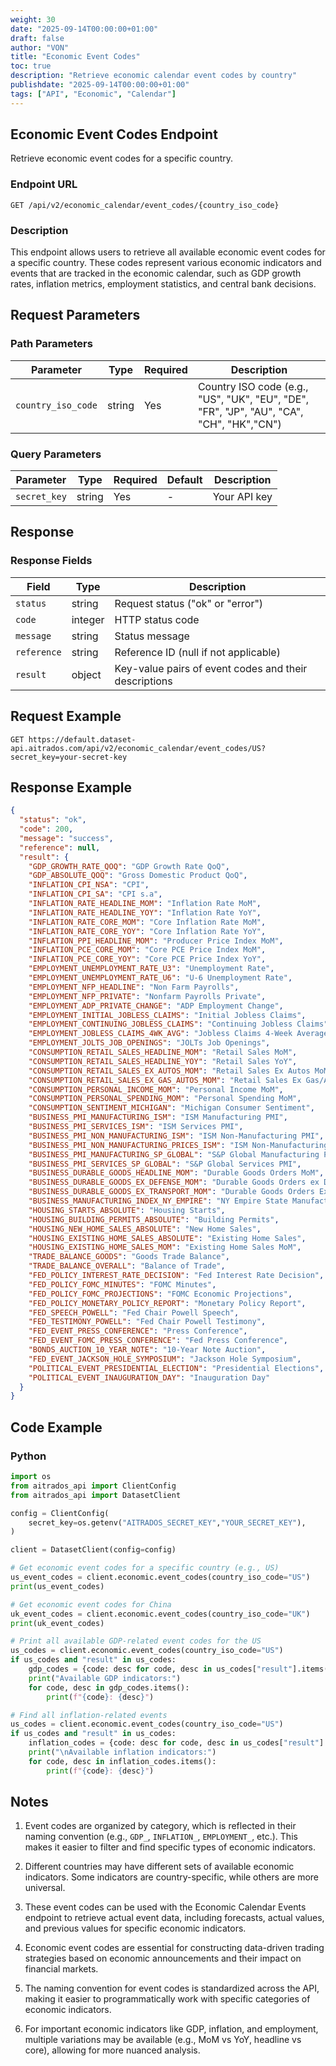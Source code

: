 ```yaml
---
weight: 30
date: "2025-09-14T00:00:00+01:00"
draft: false
author: "VON"
title: "Economic Event Codes"
toc: true
description: "Retrieve economic calendar event codes by country"
publishdate: "2025-09-14T00:00:00+01:00"
tags: ["API", "Economic", "Calendar"]
---
```


## Economic Event Codes Endpoint

Retrieve economic event codes for a specific country.

### Endpoint URL

```
GET /api/v2/economic_calendar/event_codes/{country_iso_code}
```

### Description

This endpoint allows users to retrieve all available economic event codes for a specific country. These codes represent various economic indicators and events that are tracked in the economic calendar, such as GDP growth rates, inflation metrics, employment statistics, and central bank decisions.

## Request Parameters

### Path Parameters

| Parameter | Type | Required | Description                                                                           |
|-----------|------|----------|---------------------------------------------------------------------------------------|
| `country_iso_code` | string | Yes | Country ISO code (e.g., "US",  "UK", "EU", "DE", "FR", "JP", "AU", "CA", "CH", "HK","CN") |

### Query Parameters

| Parameter | Type | Required | Default | Description |
|-----------|------|----------|---------|-------------|
| `secret_key` | string | Yes | - | Your API key |

## Response

### Response Fields

| Field | Type | Description |
|-------|------|-------------|
| `status` | string | Request status ("ok" or "error") |
| `code` | integer | HTTP status code |
| `message` | string | Status message |
| `reference` | string | Reference ID (null if not applicable) |
| `result` | object | Key-value pairs of event codes and their descriptions |

## Request Example

```
GET https://default.dataset-api.aitrados.com/api/v2/economic_calendar/event_codes/US?secret_key=your-secret-key
```

## Response Example

```json
{
  "status": "ok",
  "code": 200,
  "message": "success",
  "reference": null,
  "result": {
    "GDP_GROWTH_RATE_QOQ": "GDP Growth Rate QoQ",
    "GDP_ABSOLUTE_QOQ": "Gross Domestic Product QoQ",
    "INFLATION_CPI_NSA": "CPI",
    "INFLATION_CPI_SA": "CPI s.a",
    "INFLATION_RATE_HEADLINE_MOM": "Inflation Rate MoM",
    "INFLATION_RATE_HEADLINE_YOY": "Inflation Rate YoY",
    "INFLATION_RATE_CORE_MOM": "Core Inflation Rate MoM",
    "INFLATION_RATE_CORE_YOY": "Core Inflation Rate YoY",
    "INFLATION_PPI_HEADLINE_MOM": "Producer Price Index MoM",
    "INFLATION_PCE_CORE_MOM": "Core PCE Price Index MoM",
    "INFLATION_PCE_CORE_YOY": "Core PCE Price Index YoY",
    "EMPLOYMENT_UNEMPLOYMENT_RATE_U3": "Unemployment Rate",
    "EMPLOYMENT_UNEMPLOYMENT_RATE_U6": "U-6 Unemployment Rate",
    "EMPLOYMENT_NFP_HEADLINE": "Non Farm Payrolls",
    "EMPLOYMENT_NFP_PRIVATE": "Nonfarm Payrolls Private",
    "EMPLOYMENT_ADP_PRIVATE_CHANGE": "ADP Employment Change",
    "EMPLOYMENT_INITIAL_JOBLESS_CLAIMS": "Initial Jobless Claims",
    "EMPLOYMENT_CONTINUING_JOBLESS_CLAIMS": "Continuing Jobless Claims",
    "EMPLOYMENT_JOBLESS_CLAIMS_4WK_AVG": "Jobless Claims 4-Week Average",
    "EMPLOYMENT_JOLTS_JOB_OPENINGS": "JOLTs Job Openings",
    "CONSUMPTION_RETAIL_SALES_HEADLINE_MOM": "Retail Sales MoM",
    "CONSUMPTION_RETAIL_SALES_HEADLINE_YOY": "Retail Sales YoY",
    "CONSUMPTION_RETAIL_SALES_EX_AUTOS_MOM": "Retail Sales Ex Autos MoM",
    "CONSUMPTION_RETAIL_SALES_EX_GAS_AUTOS_MOM": "Retail Sales Ex Gas/Autos MoM",
    "CONSUMPTION_PERSONAL_INCOME_MOM": "Personal Income MoM",
    "CONSUMPTION_PERSONAL_SPENDING_MOM": "Personal Spending MoM",
    "CONSUMPTION_SENTIMENT_MICHIGAN": "Michigan Consumer Sentiment",
    "BUSINESS_PMI_MANUFACTURING_ISM": "ISM Manufacturing PMI",
    "BUSINESS_PMI_SERVICES_ISM": "ISM Services PMI",
    "BUSINESS_PMI_NON_MANUFACTURING_ISM": "ISM Non-Manufacturing PMI",
    "BUSINESS_PMI_NON_MANUFACTURING_PRICES_ISM": "ISM Non-Manufacturing Prices",
    "BUSINESS_PMI_MANUFACTURING_SP_GLOBAL": "S&P Global Manufacturing PMI",
    "BUSINESS_PMI_SERVICES_SP_GLOBAL": "S&P Global Services PMI",
    "BUSINESS_DURABLE_GOODS_HEADLINE_MOM": "Durable Goods Orders MoM",
    "BUSINESS_DURABLE_GOODS_EX_DEFENSE_MOM": "Durable Goods Orders ex Defense MoM",
    "BUSINESS_DURABLE_GOODS_EX_TRANSPORT_MOM": "Durable Goods Orders Ex Transp MoM",
    "BUSINESS_MANUFACTURING_INDEX_NY_EMPIRE": "NY Empire State Manufacturing Index",
    "HOUSING_STARTS_ABSOLUTE": "Housing Starts",
    "HOUSING_BUILDING_PERMITS_ABSOLUTE": "Building Permits",
    "HOUSING_NEW_HOME_SALES_ABSOLUTE": "New Home Sales",
    "HOUSING_EXISTING_HOME_SALES_ABSOLUTE": "Existing Home Sales",
    "HOUSING_EXISTING_HOME_SALES_MOM": "Existing Home Sales MoM",
    "TRADE_BALANCE_GOODS": "Goods Trade Balance",
    "TRADE_BALANCE_OVERALL": "Balance of Trade",
    "FED_POLICY_INTEREST_RATE_DECISION": "Fed Interest Rate Decision",
    "FED_POLICY_FOMC_MINUTES": "FOMC Minutes",
    "FED_POLICY_FOMC_PROJECTIONS": "FOMC Economic Projections",
    "FED_POLICY_MONETARY_POLICY_REPORT": "Monetary Policy Report",
    "FED_SPEECH_POWELL": "Fed Chair Powell Speech",
    "FED_TESTIMONY_POWELL": "Fed Chair Powell Testimony",
    "FED_EVENT_PRESS_CONFERENCE": "Press Conference",
    "FED_EVENT_FOMC_PRESS_CONFERENCE": "Fed Press Conference",
    "BONDS_AUCTION_10_YEAR_NOTE": "10-Year Note Auction",
    "FED_EVENT_JACKSON_HOLE_SYMPOSIUM": "Jackson Hole Symposium",
    "POLITICAL_EVENT_PRESIDENTIAL_ELECTION": "Presidential Elections",
    "POLITICAL_EVENT_INAUGURATION_DAY": "Inauguration Day"
  }
}
```

## Code Example

### Python

```python
import os
from aitrados_api import ClientConfig
from aitrados_api import DatasetClient

config = ClientConfig(
    secret_key=os.getenv("AITRADOS_SECRET_KEY","YOUR_SECRET_KEY"),
)

client = DatasetClient(config=config)

# Get economic event codes for a specific country (e.g., US)
us_event_codes = client.economic.event_codes(country_iso_code="US")
print(us_event_codes)

# Get economic event codes for China
uk_event_codes = client.economic.event_codes(country_iso_code="UK")
print(uk_event_codes)

# Print all available GDP-related event codes for the US
us_codes = client.economic.event_codes(country_iso_code="US")
if us_codes and "result" in us_codes:
    gdp_codes = {code: desc for code, desc in us_codes["result"].items() if code.startswith("GDP_")}
    print("Available GDP indicators:")
    for code, desc in gdp_codes.items():
        print(f"{code}: {desc}")

# Find all inflation-related events
us_codes = client.economic.event_codes(country_iso_code="US")
if us_codes and "result" in us_codes:
    inflation_codes = {code: desc for code, desc in us_codes["result"].items() if "INFLATION" in code}
    print("\nAvailable inflation indicators:")
    for code, desc in inflation_codes.items():
        print(f"{code}: {desc}")
```

## Notes

1. Event codes are organized by category, which is reflected in their naming convention (e.g., `GDP_`, `INFLATION_`, `EMPLOYMENT_`, etc.). This makes it easier to filter and find specific types of economic indicators.

2. Different countries may have different sets of available economic indicators. Some indicators are country-specific, while others are more universal.

3. These event codes can be used with the Economic Calendar Events endpoint to retrieve actual event data, including forecasts, actual values, and previous values for specific economic indicators.

4. Economic event codes are essential for constructing data-driven trading strategies based on economic announcements and their impact on financial markets.

5. The naming convention for event codes is standardized across the API, making it easier to programmatically work with specific categories of economic indicators.

6. For important economic indicators like GDP, inflation, and employment, multiple variations may be available (e.g., MoM vs YoY, headline vs core), allowing for more nuanced analysis.
